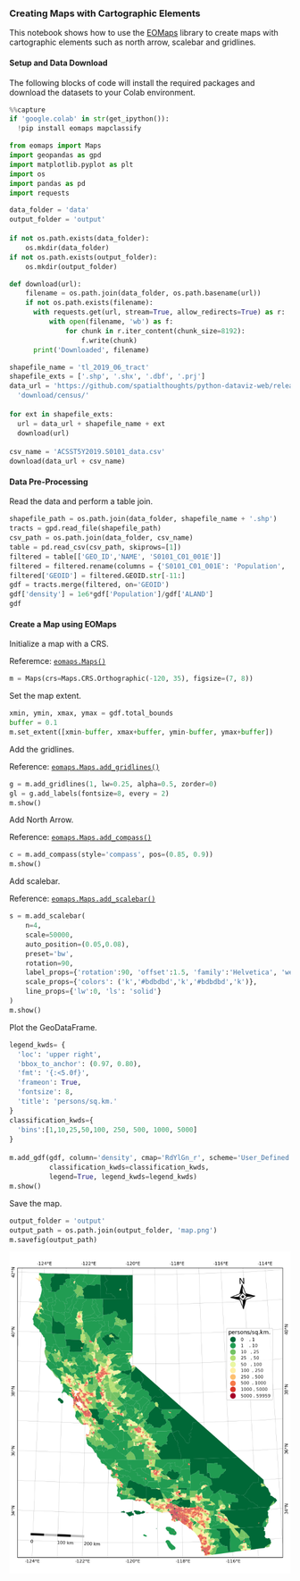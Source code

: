 ### Creating Maps with Cartographic Elements

This notebook shows how to use the [EOMaps](https://eomaps.readthedocs.io/en/latest/index.html) library to create maps with cartographic elements such as north arrow, scalebar and gridlines.

#### Setup and Data Download

The following blocks of code will install the required packages and download the datasets to your Colab environment.


```python
%%capture
if 'google.colab' in str(get_ipython()):
  !pip install eomaps mapclassify
```


```python
from eomaps import Maps
import geopandas as gpd
import matplotlib.pyplot as plt
import os
import pandas as pd
import requests
```


```python
data_folder = 'data'
output_folder = 'output'

if not os.path.exists(data_folder):
    os.mkdir(data_folder)
if not os.path.exists(output_folder):
    os.mkdir(output_folder)
```


```python
def download(url):
    filename = os.path.join(data_folder, os.path.basename(url))
    if not os.path.exists(filename):
      with requests.get(url, stream=True, allow_redirects=True) as r:
          with open(filename, 'wb') as f:
              for chunk in r.iter_content(chunk_size=8192):
                  f.write(chunk)
      print('Downloaded', filename)
```


```python
shapefile_name = 'tl_2019_06_tract'
shapefile_exts = ['.shp', '.shx', '.dbf', '.prj']
data_url = 'https://github.com/spatialthoughts/python-dataviz-web/releases/' \
  'download/census/'

for ext in shapefile_exts:
  url = data_url + shapefile_name + ext
  download(url)

csv_name = 'ACSST5Y2019.S0101_data.csv'
download(data_url + csv_name)

```

#### Data Pre-Processing

Read the data and perform a table join.


```python
shapefile_path = os.path.join(data_folder, shapefile_name + '.shp')
tracts = gpd.read_file(shapefile_path)
csv_path = os.path.join(data_folder, csv_name)
table = pd.read_csv(csv_path, skiprows=[1])
filtered = table[['GEO_ID','NAME', 'S0101_C01_001E']]
filtered = filtered.rename(columns = {'S0101_C01_001E': 'Population', 'GEO_ID': 'GEOID'})
filtered['GEOID'] = filtered.GEOID.str[-11:]
gdf = tracts.merge(filtered, on='GEOID')
gdf['density'] = 1e6*gdf['Population']/gdf['ALAND']
gdf
```

#### Create a Map using EOMaps

Initialize a map with a CRS.

Referemce: [`eomaps.Maps()`](https://eomaps.readthedocs.io/en/latest/generated/eomaps.eomaps.Maps.html#eomaps.eomaps.Maps)


```python
m = Maps(crs=Maps.CRS.Orthographic(-120, 35), figsize=(7, 8))
```

Set the map extent.


```python
xmin, ymin, xmax, ymax = gdf.total_bounds
buffer = 0.1
m.set_extent([xmin-buffer, xmax+buffer, ymin-buffer, ymax+buffer])
```

Add the gridlines.

Reference: [`eomaps.Maps.add_gridlines()`](https://eomaps.readthedocs.io/en/latest/generated/eomaps.eomaps.Maps.add_gridlines.html)



```python
g = m.add_gridlines(1, lw=0.25, alpha=0.5, zorder=0)
gl = g.add_labels(fontsize=8, every = 2)
m.show()
```

Add North Arrow.

Reference: [`eomaps.Maps.add_compass()`](https://eomaps.readthedocs.io/en/latest/generated/eomaps.eomaps.Maps.add_compass.html#eomaps.eomaps.Maps.add_compass)


```python
c = m.add_compass(style='compass', pos=(0.85, 0.9))
m.show()
```

Add scalebar.

Reference: [`eomaps.Maps.add_scalebar()`](https://eomaps.readthedocs.io/en/latest/generated/eomaps.eomaps.Maps.add_scalebar.html)


```python
s = m.add_scalebar(
    n=4,
    scale=50000,
    auto_position=(0.05,0.08),
    preset='bw',
    rotation=90,
    label_props={'rotation':90, 'offset':1.5, 'family':'Helvetica', 'weight':0.5},
    scale_props={'colors': ('k','#bdbdbd','k','#bdbdbd','k')},
    line_props={'lw':0, 'ls': 'solid'}
)
m.show()
```

Plot the GeoDataFrame.


```python
legend_kwds= {
  'loc': 'upper right',
  'bbox_to_anchor': (0.97, 0.80),
  'fmt': '{:<5.0f}',
  'frameon': True,
  'fontsize': 8,
  'title': 'persons/sq.km.'
}
classification_kwds={
  'bins':[1,10,25,50,100, 250, 500, 1000, 5000]
}

m.add_gdf(gdf, column='density', cmap='RdYlGn_r', scheme='User_Defined',
          classification_kwds=classification_kwds,
          legend=True, legend_kwds=legend_kwds)
m.show()
```

Save the map.


```python
output_folder = 'output'
output_path = os.path.join(output_folder, 'map.png')
m.savefig(output_path)
```


    
![](python-dataviz-output/supplement_cartographic_elements_files/supplement_cartographic_elements_24_0.png)
    

